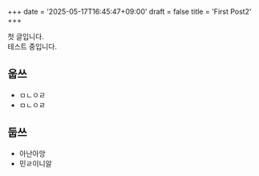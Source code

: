 +++
date = '2025-05-17T16:45:47+09:00'
draft = false
title = 'First Post2'
+++

첫 글입니다.  
테스트 중입니다.  

## 웁쓰

- ㅁㄴㅇㄹ
- ㅁㄴㅇㄹ

## 둡쓰

- 아난아앙
- 민ㄹ이니알